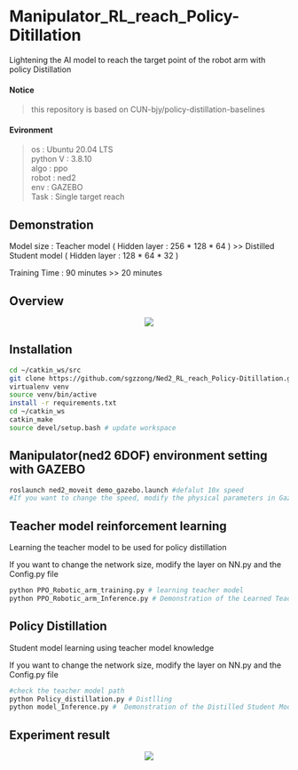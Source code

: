 # Manipulator_RL_reach_Policy-Ditillation
Lightening the AI model to reach the target point of the robot arm with policy Distillation

#### Notice
>this repository is based on CUN-bjy/policy-distillation-baselines

#### Evironment
>os : Ubuntu 20.04 LTS<br/>
>python V : 3.8.10<br/>
>algo : ppo<br/>
>robot : ned2<br/>
>env : GAZEBO<br/>
>Task : Single target reach

## Demonstration
Model size : Teacher model ( Hidden layer : 256 * 128 * 64 ) >> Distilled Student model ( Hidden layer : 128 * 64 * 32 )

Training Time : 90 minutes >> 20 minutes

## Overview
<div align="center">
  <img src="https://github.com/sgzzong/Ned2_RL_reach_Policy-Ditillation/assets/86835751/15bff64d-5b06-407f-8641-da0caa9d2e78">
</div>


## Installation
  ```bash
  cd ~/catkin_ws/src
  git clone https://github.com/sgzzong/Ned2_RL_reach_Policy-Ditillation.git
  virtualenv venv
  source venv/bin/active
  install -r requirements.txt
  cd ~/catkin_ws
  catkin_make
  source devel/setup.bash # update workspace
  ```

## Manipulator(ned2 6DOF) environment setting with GAZEBO
```bash
roslaunch ned2_moveit demo_gazebo.launch #defalut 10x speed
#If you want to change the speed, modify the physical parameters in Gazebo
```
## Teacher model reinforcement learning
Learning the teacher model to be used for policy distillation

If you want to change the network size, modify the layer on NN.py and the Config.py file
```bash
python PPO_Robotic_arm_training.py # learning teacher model
python PPO_Robotic_arm_Inference.py # Demonstration of the Learned Teacher Model
```

## Policy Distillation
Student model learning using teacher model knowledge

If you want to change the network size, modify the layer on NN.py and the Config.py file

```bash
#check the teacher model path
python Policy_distillation.py # Distlling
python model_Inference.py #  Demonstration of the Distilled Student Model
```
## Experiment result
<div align="center">
  <img src="https://github.com/sgzzong/Manipulator_RL_reach_Policy-Ditillation/assets/86835751/ef7a1b23-c5e6-40bf-97b8-4978311be200">
</div>
